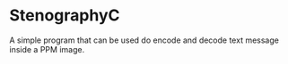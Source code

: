# StenographyC
A simple program that can be used do encode and decode text message inside a PPM image.
